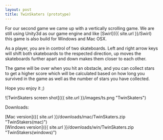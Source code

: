 ```yaml
---
layout: post
title: TwinSkaters (prototype)
---
```


For our second game we came up with a vertically scrolling game. We are still using Unity3d as our game engine and like [Swirl]({{ site.url }}/Swirl) this game is also build for Windows and Mac OSX. 

As a player, you are in control of two skateboards. Left and right arrow keys will shift both skateboards to the respected direction, up moves the skateboards further apart and down makes them closer to each other.

The game will be over when you hit an obstacle, and you can collect stars to get a higher score which will be calculated based on how long you survived in the game as well as the number of stars you have collected.

Hope you enjoy it ;)

![TwinSkaters screen shot]({{ site.url }}/images/ts.png "TwinSkaters")

Downloads:

[Mac version]({{ site.url }}/downloads/mac/TwinSkaters.zip "TwinStakers(mac)")  
[Windows version]({{ site.url }}/downloads/win/TwinSkaters.zip "TwinStakers(windows)")  
